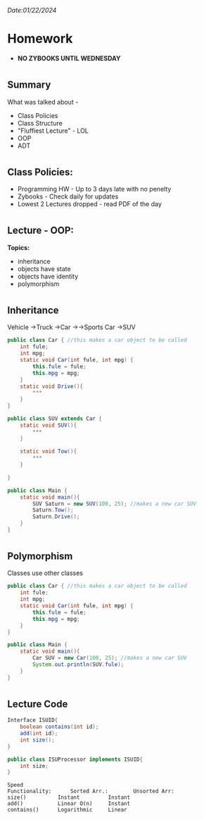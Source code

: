 *Date:01/22/2024*
# Homework
- **NO ZYBOOKS UNTIL WEDNESDAY**
#
## **Summary**
What was talked about -

- Class Policies
- Class Structure
- "Fluffiest Lecture" - LOL
- OOP
- ADT

#
## **Class Policies:**

- Programming HW - Up to 3 days late with no penelty
- Zybooks - Check daily for updates
- Lowest 2 Lectures dropped - read PDF of the day

#
## **Lecture - OOP:**

**Topics:**

- inheritance
- objects have state
- objects have identity
- polymorphism

#
## **Inheritance**
Vehicle
->Truck
->Car
->->Sports Car
->SUV
``` java
public class Car { //this makes a car object to be called
	int fule;
	int mpg;
	static void Car(int fule, int mpg) {
		this.fule = fule;
		this.mpg = mpg;
	}
	static void Drive(){
		***
	}
}

public class SUV extends Car { 
	static void SUV(){
		***
	}
	
	static void Tow(){
		***
	}
	
}

public class Main {
	static void main(){
		SUV Saturn = new SUV(100, 25); //makes a new car SUV
		Saturn.Tow();
		Saturn.Drive();
	}
}
```

#
## **Polymorphism**
Classes use other classes
``` java
public class Car { //this makes a car object to be called
	int fule;
	int mpg;
	static void Car(int fule, int mpg) {
		this.fule = fule;
		this.mpg = mpg;
	}
}

public class Main { 
	static void main(){
		Car SUV = new Car(100, 25); //makes a new car SUV
		System.out.println(SUV.fule);
	}
}
```

#
## **Lecture Code**
``` java
Interface ISUID{
	boolean contains(int id);
	add(int id);
	int size();
}

public class ISUProcessor implements ISUID{
	int size;
}
```
```
Speed
Functionality:		Sorted Arr.:		Unsorted Arr:
size()			Instant			Instant
add()			Linear O(n)		Instant
contains()		Logarithmic		Linear
```
